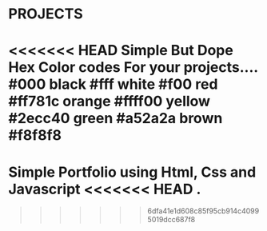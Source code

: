 # PROJECTS
<<<<<<< HEAD
Simple But Dope  Hex Color codes For your projects....
#000 black
#fff white
#f00 red
#ff781c orange
#ffff00 yellow
#2ecc40 green
#a52a2a brown
#f8f8f8
=======
Simple Portfolio using Html, Css and Javascript
<<<<<<< HEAD
.
=======
>>>>>>> 6dfa41e1d608c85f95cb914c40995019dcc687f8

